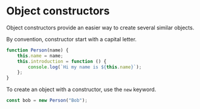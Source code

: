 # Object constructors

Object constructors provide an easier way to create several similar objects.

By convention, constructor start with a capital letter.

```js
function Person(name) {
    this.name = name;
    this.introduction = function () {
        console.log(`Hi my name is ${this.name}`);
    };
}
```
To create an object with a constructor, use the `new` keyword.

```js
const bob = new Person("Bob");
```

